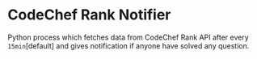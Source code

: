 # CodeChef Rank Notifier

Python process which fetches data from CodeChef Rank API after every `15min`[default] and gives notification if anyone have solved any question.

